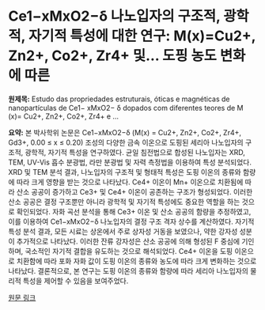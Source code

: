 # Ce1−xMxO2−δ 나노입자의 구조적, 광학적, 자기적 특성에 대한 연구: M(x)=Cu2+, Zn2+, Co2+, Zr4+ 및…  도핑 농도 변화에 따른

**원제목:** Estudo das propriedades estruturais, óticas e magnéticas de nanopartículas de Ce1− xMxO2− δ dopados com diferentes teores de M (x)= Cu2+, Zn2+, Co2+, Zr4+ e …

**요약:** 본 박사학위 논문은 Ce1−xMxO2−δ (M(x) = Cu2+, Zn2+, Co2+, Zr4+, Gd3+, 0.00 ≤ x ≤ 0.20) 조성의 다양한 금속 이온으로 도핑된 세리아 나노입자의 구조적, 광학적, 자기적 특성을 연구하였다. 균일 침전법으로 합성된 나노입자는 XRD, TEM, UV-Vis 흡수 분광법, 라만 분광법 및 자력 측정법을 이용하여 특성 분석되었다.  XRD 및 TEM 분석 결과, 나노입자의 구조적 및 형태적 특성은 도핑 이온의 종류와 함량에 따라 크게 영향을 받는 것으로 나타났다. Ce4+ 이온이 Mn+ 이온으로 치환됨에 따라 산소 공공이 증가하고 Ce3+ 및 Ce4+ 이온이 공존하는 구조가 형성되었다. 이러한 산소 공공은 결정 구조뿐만 아니라 광학적 및 자기적 특성에도 중요한 역할을 하는 것으로 확인되었다. 자화 곡선 분석을 통해 Ce3+ 이온 및 산소 공공의 함량을 추정하였고, 이를 이용하여 Ce1−xMxO2−δ 나노입자의 결정 구조 격자 상수를 계산하였다. 자기적 특성 분석 결과, 모든 시료는 상온에서 주로 상자성 거동을 보였으나, 약한 강자성 성분이 추가적으로 나타났다. 이러한 잔류 강자성은 산소 공공에 의해 형성된 F 중심에 기인하며, 국소적인 자기적 결합을 유도하는 것으로 해석되었다. Ce4+ 이온을 도핑 이온으로 치환함에 따라 포화 자화 값이 도핑 이온의 종류와 농도에 따라 크게 변화하는 것으로 나타났다.  결론적으로, 본 연구는 도핑 이온의 종류와 함량에 따라 세리아 나노입자의 물리적 특성을 제어할 수 있음을 보여주었다.

[원문 링크](https://repositorio.unb.br/bitstream/10482/52366/1/2025_EmanoelJoseFerreiraDaConceicao_TESE.pdf)
